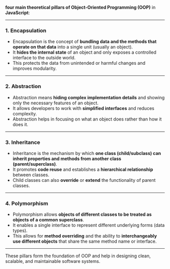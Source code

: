 **four main theoretical pillars of Object-Oriented Programming (OOP)** in **JavaScript**:

---

### 1. **Encapsulation**

* Encapsulation is the concept of **bundling data and the methods that operate on that data** into a single unit (usually an object).
* It **hides the internal state** of an object and only exposes a controlled interface to the outside world.
* This protects the data from unintended or harmful changes and improves modularity.

---

### 2. **Abstraction**

* Abstraction means **hiding complex implementation details** and showing only the necessary features of an object.
* It allows developers to work with **simplified interfaces** and reduces complexity.
* Abstraction helps in focusing on what an object does rather than how it does it.

---

### 3. **Inheritance**

* Inheritance is the mechanism by which **one class (child/subclass) can inherit properties and methods from another class (parent/superclass)**.
* It promotes **code reuse** and establishes a **hierarchical relationship** between classes.
* Child classes can also **override** or **extend** the functionality of parent classes.

---

### 4. **Polymorphism**

* Polymorphism allows **objects of different classes to be treated as objects of a common superclass**.
* It enables a single interface to represent different underlying forms (data types).
* This allows for **method overriding** and the ability to **interchangeably use different objects** that share the same method name or interface.

---

These pillars form the foundation of OOP and help in designing clean, scalable, and maintainable software systems.
